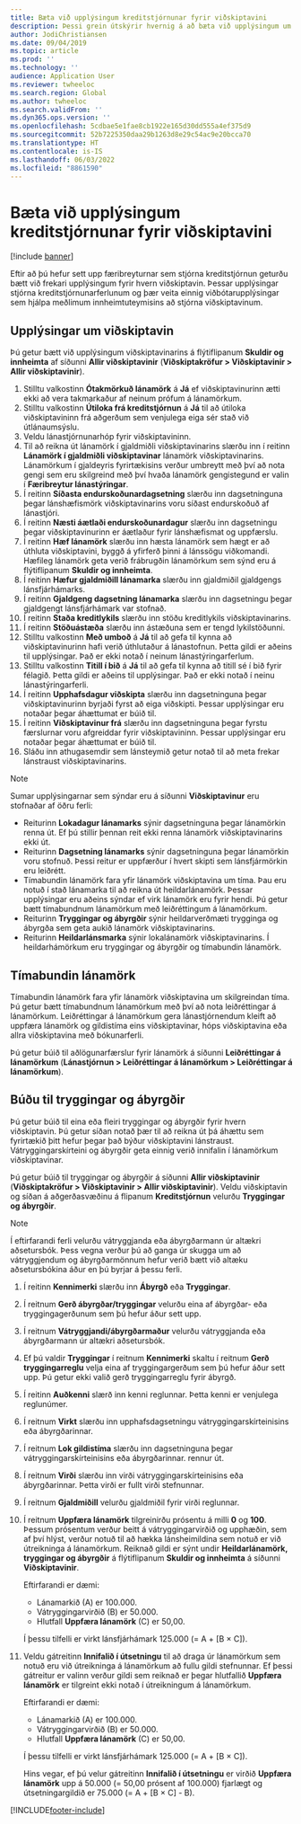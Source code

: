 ```yaml
---
title: Bæta við upplýsingum kreditstjórnunar fyrir viðskiptavini
description: Þessi grein útskýrir hvernig á að bæta við upplýsingum um kreditstjórnun fyrir viðskiptavin.
author: JodiChristiansen
ms.date: 09/04/2019
ms.topic: article
ms.prod: ''
ms.technology: ''
audience: Application User
ms.reviewer: twheeloc
ms.search.region: Global
ms.author: twheeloc
ms.search.validFrom: ''
ms.dyn365.ops.version: ''
ms.openlocfilehash: 5cdbae5e1fae8cb1922e165d30dd555a4ef375d9
ms.sourcegitcommit: 52b7225350daa29b1263d8e29c54ac9e20bcca70
ms.translationtype: HT
ms.contentlocale: is-IS
ms.lasthandoff: 06/03/2022
ms.locfileid: "8861590"
---
```

# <a name="add-credit-management-information-for-customers"></a>Bæta við upplýsingum kreditstjórnunar fyrir viðskiptavini

[!include [banner](../includes/banner.md)]

Eftir að þú hefur sett upp færibreyturnar sem stjórna kreditstjórnun geturðu bætt við frekari upplýsingum fyrir hvern viðskiptavin. Þessar upplýsingar stjórna kreditstjórnunarferlunum og þær veita einnig viðbótarupplýsingar sem hjálpa meðlimum innheimtuteymisins að stjórna viðskiptavinum.

## <a name="customer-information"></a>Upplýsingar um viðskiptavin

Þú getur bætt við upplýsingum viðskiptavinarins á flýtiflipanum **Skuldir og innheimta** af síðunni **Allir viðskiptavinir** (**Viðskiptakröfur \> Viðskiptavinir \> Allir viðskiptavinir**).

1. Stilltu valkostinn **Ótakmörkuð lánamörk** á **Já** ef viðskiptavinurinn ætti ekki að vera takmarkaður af neinum prófum á lánamörkum.
2. Stilltu valkostinn **Útiloka frá kreditstjórnun** á **Já** til að útiloka viðskiptavininn frá aðgerðum sem venjulega eiga sér stað við útlánaumsýslu.
3. Veldu lánastjórnunarhóp fyrir viðskiptavininn.
4. Til að reikna út lánamörk í gjaldmiðli viðskiptavinarins slærðu inn í reitinn **Lánamörk í gjaldmiðli viðskiptavinar** lánamörk viðskiptavinarins. Lánamörkum í gjaldeyris fyrirtækisins verður umbreytt með því að nota gengi sem eru skilgreind með því hvaða lánamörk gengistegund er valin í **Færibreytur lánastýringar**.
5. Í reitinn **Síðasta endurskoðunardagsetning** slærðu inn dagsetninguna þegar lánshæfismörk viðskiptavinarins voru síðast endurskoðuð af lánastjóri.
6. Í reitinn **Næsti áætlaði endurskoðunardagur** slærðu inn dagsetningu þegar viðskiptavinurinn er áætlaður fyrir lánshæfismat og uppfærslu.
7. Í reitinn **Hæf lánamörk** slærðu inn hæsta lánamörk sem hægt er að úthluta viðskiptavini, byggð á yfirferð þinni á lánssögu viðkomandi. Hæfileg lánamörk geta verið frábrugðin lánamörkum sem sýnd eru á flýtiflipanum **Skuldir og innheimta**.
8. Í reitinn **Hæfur gjaldmiðill lánamarka** slærðu inn gjaldmiðil gjaldgengs lánsfjárhámarks.
9. Í reitinn **Gjaldgeng dagsetning lánamarka** slærðu inn dagsetningu þegar gjaldgengt lánsfjárhámark var stofnað.
10. Í reitinn **Staða kreditlykils** slærðu inn stöðu kreditlykils viðskiptavinarins.
11. Í reitinn **Stöðuástæða** slærðu inn ástæðuna sem er tengd lykilstöðunni.
12. Stilltu valkostinn **Með umboð** á **Já** til að gefa til kynna að viðskiptavinurinn hafi verið úthlutaður á lánastofnun. Þetta gildi er aðeins til upplýsingar. Það er ekki notað í neinum lánastýringarferlum.
13. Stilltu valkostinn **Titill í bið** á **Já** til að gefa til kynna að titill sé í bið fyrir félagið. Þetta gildi er aðeins til upplýsingar. Það er ekki notað í neinu lánastýringarferli.
14. Í reitinn **Upphafsdagur viðskipta** slærðu inn dagsetninguna þegar viðskiptavinurinn byrjaði fyrst að eiga viðskipti. Þessar upplýsingar eru notaðar þegar áhættumat er búið til.
15. Í reitinn **Viðskiptavinur frá** slærðu inn dagsetninguna þegar fyrstu færslurnar voru afgreiddar fyrir viðskiptavininn. Þessar upplýsingar eru notaðar þegar áhættumat er búið til.
16. Sláðu inn athugasemdir sem lánsteymið getur notað til að meta frekar lánstraust viðskiptavinarins.

> [!Note] 
> Sumar upplýsingarnar sem sýndar eru á síðunni **Viðskiptavinur** eru stofnaðar af öðru ferli:

- Reiturinn **Lokadagur lánamarks** sýnir dagsetninguna þegar lánamörkin renna út. Ef þú stillir þennan reit ekki renna lánamörk viðskiptavinarins ekki út.
- Reiturinn **Dagsetning lánamarks** sýnir dagsetninguna þegar lánamörkin voru stofnuð. Þessi reitur er uppfærður í hvert skipti sem lánsfjármörkin eru leiðrétt.
- Tímabundin lánamörk fara yfir lánamörk viðskiptavina um tíma. Þau eru notuð í stað lánamarka til að reikna út heildarlánamörk. Þessar upplýsingar eru aðeins sýndar ef virk lánamörk eru fyrir hendi. Þú getur bætt tímabundnum lánamörkum með leiðréttingum á lánamörkum.
- Reiturinn **Tryggingar og ábyrgðir** sýnir heildarverðmæti trygginga og ábyrgða sem geta aukið lánamörk viðskiptavinarins.
- Reiturinn **Heildarlánsmarka** sýnir lokalánamörk viðskiptavinarins. Í heildarhámörkum eru tryggingar og ábyrgðir og tímabundin lánamörk.

## <a name="temporary-credit-limits"></a>Tímabundin lánamörk

Tímabundin lánamörk fara yfir lánamörk viðskiptavina um skilgreindan tíma. Þú getur bætt tímabundnum lánamörkum með því að nota leiðréttingar á lánamörkum. Leiðréttingar á lánamörkum gera lánastjórnendum kleift að uppfæra lánamörk og gildistíma eins viðskiptavinar, hóps viðskiptavina eða allra viðskiptavina með bókunarferli.

Þú getur búið til aðlögunarfærslur fyrir lánamörk á síðunni **Leiðréttingar á lánamörkum** (**Lánastjórnun \> Leiðréttingar á lánamörkum \> Leiðréttingar á lánamörkum**).

## <a name="create-insurance-policies-and-guarantees"></a>Búðu til tryggingar og ábyrgðir

Þú getur búið til eina eða fleiri tryggingar og ábyrgðir fyrir hvern viðskiptavin. Þú getur síðan notað þær til að reikna út þá áhættu sem fyrirtækið þitt hefur þegar það býður viðskiptavini lánstraust. Vátryggingarskírteini og ábyrgðir geta einnig verið innifalin í lánamörkum viðskiptavinar.

Þú getur búið til tryggingar og ábyrgðir á síðunni **Allir viðskiptavinir** (**Viðskiptakröfur \> Viðskiptavinir \> Allir viðskiptavinir**). Veldu viðskiptavin og síðan á aðgerðasvæðinu á flipanum **Kreditstjórnun** velurðu **Tryggingar og ábyrgðir**.

> [!NOTE]
> Í eftirfarandi ferli velurðu vátryggjanda eða ábyrgðarmann úr altækri aðsetursbók. Þess vegna verður þú að ganga úr skugga um að vátryggjendum og ábyrgðarmönnum hefur verið bætt við altæku aðsetursbókina áður en þú byrjar á þessu ferli.

1. Í reitinn **Kennimerki** slærðu inn **Ábyrgð** eða **Tryggingar**.
2. Í reitnum **Gerð ábyrgðar/tryggingar** velurðu eina af ábyrgðar- eða tryggingagerðunum sem þú hefur áður sett upp.
3. Í reitnum **Vátryggjandi/ábyrgðarmaður** velurðu vátryggjanda eða ábyrgðarmann úr altækri aðsetursbók. 
4. Ef þú valdir **Tryggingar** í reitnum **Kennimerki** skaltu í reitnum **Gerð tryggingarreglu** velja eina af tryggingargerðum sem þú hefur áður sett upp. Þú getur ekki valið gerð tryggingarreglu fyrir ábyrgð.
5. Í reitinn **Auðkenni** slærð inn kenni reglunnar. Þetta kenni er venjulega reglunúmer.
6. Í reitnum **Virkt** slærðu inn upphafsdagsetningu vátryggingarskírteinisins eða ábyrgðarinnar.
7. Í reitnum **Lok gildistíma** slærðu inn dagsetninguna þegar vátryggingarskírteinisins eða ábyrgðarinnar. rennur út.
8. Í reitnum **Virði** slærðu inn virði vátryggingarskírteinisins eða ábyrgðarinnar. Þetta virði er fullt virði stefnunnar.
9. Í reitnum **Gjaldmiðill** velurðu gjaldmiðil fyrir virði reglunnar. 
10. Í reitnum **Uppfæra lánamörk** tilgreinirðu prósentu á milli **0** og **100**. Þessum prósentum verður beitt á vátryggingarvirðið og upphæðin, sem af því hlýst, verður notuð til að hækka lánsheimildina sem notuð er við útreikninga á lánamörkum. Reiknað gildi er sýnt undir **Heildarlánamörk, tryggingar og ábyrgðir** á flýtiflipanum **Skuldir og innheimta** á síðunni **Viðskiptavinir**.

    Eftirfarandi er dæmi:

    - Lánamarkið (A) er 100.000.
    - Vátryggingarvirðið (B) er 50.000.
    - Hlutfall **Uppfæra lánamörk** (C) er 50,00.
    
    Í þessu tilfelli er virkt lánsfjárhámark 125.000 (= A + \[B × C\]).

11. Veldu gátreitinn **Innifalið í útsetningu** til að draga úr lánamörkum sem notuð eru við útreikninga á lánamörkum að fullu gildi stefnunnar. Ef þessi gátreitur er valinn verður gildi sem reiknað er þegar hlutfallið **Uppfæra lánamörk** er tilgreint ekki notað í útreikningum á lánamörkum.

    Eftirfarandi er dæmi:

    - Lánamarkið (A) er 100.000.
    - Vátryggingarvirðið (B) er 50.000.
    - Hlutfall **Uppfæra lánamörk** (C) er 50,00.

    Í þessu tilfelli er virkt lánsfjárhámark 125.000 (= A + \[B × C\]).
    
    Hins vegar, ef þú velur gátreitinn **Innifalið í útsetningu** er virðið **Uppfæra lánamörk** upp á 50.000 (= 50,00 prósent af 100.000) fjarlægt og útsetningargildið er 75.000 (= A + \[B × C\] - B).


[!INCLUDE[footer-include](../../includes/footer-banner.md)]
